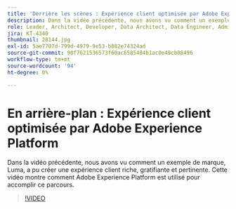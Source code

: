```yaml
---
title: 'Derrière les scènes : Expérience client optimisée par Adobe Experience Platform'
description: Dans la vidéo précédente, nous avons vu comment un exemple de marque, Luma, a pu créer une expérience client riche, gratifiante et pertinente. Cette vidéo montre comment Adobe Experience Platform est utilisé pour accomplir ce parcours.
role: Leader, Architect, Developer, Data Architect, Data Engineer, Admin, User
jira: KT-4340
thumbnail: 28144.jpg
exl-id: 5ae7707d-799d-4979-9e53-b882e74324ad
source-git-commit: 90f7621536573f60ac6585404b1ac0e49cb08496
workflow-type: tm+mt
source-wordcount: '94'
ht-degree: 0%

---
```


# En arrière-plan : Expérience client optimisée par Adobe Experience Platform

Dans la vidéo précédente, nous avons vu comment un exemple de marque, Luma, a pu créer une expérience client riche, gratifiante et pertinente. Cette vidéo montre comment Adobe Experience Platform est utilisé pour accomplir ce parcours.

>[!VIDEO](https://video.tv.adobe.com/v/28144?quality=12&learn=on)

